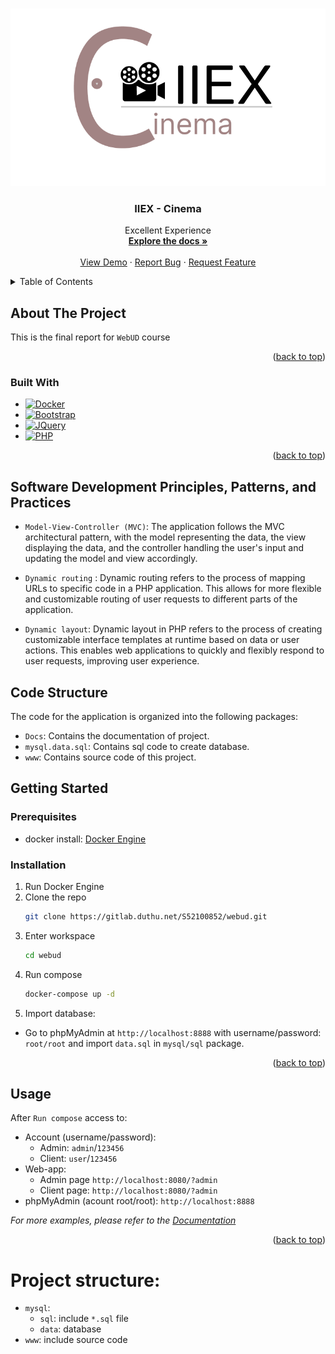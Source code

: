 <!-- Improved compatibility of back to top link: See: https://gitlab.duthu.net/S52100852/webud/pull/73 -->
<a name="readme-top"></a>

<!-- PROJECT LOGO -->
<br />
<div align="center">
  <a href="https://gitlab.duthu.net/S52100852/webud">
    <img src="www/assets/logo.png" alt="Logo" width="" height="">
  </a>

  <h3 align="center">IIEX - Cinema</h3>

  <p align="center">
    Excellent Experience
    <br />
    <a href="https://gitlab.duthu.net/S52100852/webud"><strong>Explore the docs »</strong></a>
    <br />
    <br />
    <a href="https://gitlab.duthu.net/S52100852/webud">View Demo</a>
    ·
    <a href="https://gitlab.duthu.net/S52100852/webud/issues">Report Bug</a>
    ·
    <a href="https://gitlab.duthu.net/S52100852/webud/issues">Request Feature</a>
  </p>
</div>



<!-- TABLE OF CONTENTS -->
<details>
  <summary>Table of Contents</summary>
  <ol>
    <li>
      <a href="#about-the-project">About The Project</a>
      <ul>
        <li><a href="#built-with">Built With</a></li>
      </ul>
    </li>
    <li>
      <a href="#getting-started">Getting Started</a>
      <ul>
        <li><a href="#prerequisites">Prerequisites</a></li>
        <li><a href="#installation">Installation</a></li>
      </ul>
    </li>
    <li><a href="#usage">Usage</a></li>
  </ol>
</details>



<!-- ABOUT THE PROJECT -->
## About The Project
This is the final report for `WebUD` course

<p align="right">(<a href="#readme-top">back to top</a>)</p>



### Built With

* [![Docker][Docker.com]][Docker-url]
* [![Bootstrap][Bootstrap.com]][Bootstrap-url]
* [![JQuery][JQuery.com]][JQuery-url]
* [![PHP][PHP.com]][PHP-url]

<p align="right">(<a href="#readme-top">back to top</a>)</p>

## Software Development Principles, Patterns, and Practices
- `Model-View-Controller (MVC)`: The application follows the MVC architectural pattern, with the model representing the data, the view displaying the data, and the controller handling the user's input and updating the model and view accordingly.
- `Dynamic routing` : Dynamic routing refers to the process of mapping URLs to specific code in a PHP application. This allows for more flexible and customizable routing of user requests to different parts of the application.

- `Dynamic layout`: Dynamic layout in PHP refers to the process of creating customizable interface templates at runtime based on data or user actions. This enables web applications to quickly and flexibly respond to user requests, improving user experience.

## Code Structure
The code for the application is organized into the following packages:

- `Docs`: Contains the documentation of project.
- `mysql.data.sql`: Contains sql code to create database.
- `www`: Contains source code of this project.
<!-- GETTING STARTED -->
## Getting Started


### Prerequisites

* docker install: [Docker Engine](https://www.docker.com/products/docker-desktop)

### Installation

1. Run Docker Engine
2. Clone the repo
   ```sh
   git clone https://gitlab.duthu.net/S52100852/webud.git
   ```
3. Enter workspace
   ```sh
   cd webud
   ```
4. Run compose
   ```sh
   docker-compose up -d
   ```
5. Import database: 
- Go to phpMyAdmin at `http://localhost:8888` with username/password: `root/root` and import `data.sql` in `mysql/sql` package.

<p align="right">(<a href="#readme-top">back to top</a>)</p>



<!-- USAGE EXAMPLES -->
## Usage
After `Run compose` access to:
* Account (username/password): 
  - Admin: `admin`/`123456`
  - Client: `user`/`123456`
* Web-app:
  - Admin page `http://localhost:8080/?admin`
  - Client page: `http://localhost:8080/?admin`
* phpMyAdmin (acount root/root): `http://localhost:8888`

_For more examples, please refer to the [Documentation](https://gitlab.duthu.net/S52100852/webud)_

<p align="right">(<a href="#readme-top">back to top</a>)</p>


# Project structure:
    

* `mysql`:
    *  `sql`: include `*.sql` file 
	* `data`: database 
* `www`: include source code

<!-- MARKDOWN LINKS & IMAGES -->
<!-- https://www.markdownguide.org/basic-syntax/#reference-style-links -->
[Bootstrap.com]: https://img.shields.io/badge/Bootstrap-563D7C?style=for-the-badge&logo=bootstrap&logoColor=white
[Bootstrap-url]: https://getbootstrap.com

[Docker.com]: https://img.shields.io/badge/docker-ffffff?style=for-the-badge&logo=docker&logoColor=blue
[Docker-url]: https://www.docker.com

[JQuery.com]: https://img.shields.io/badge/jQuery-0769AD?style=for-the-badge&logo=jquery&logoColor=white
[JQuery-url]: https://jquery.com 

[PHP.com]: https://img.shields.io/badge/php-%23777BB4.svg?style=for-the-badge&logo=php&logoColor=white
[PHP-url]: https://php.net
